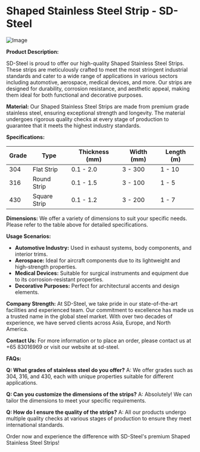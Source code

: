 # Shaped Stainless Steel Strip - SD-Steel

![Image](https://github.com/user-attachments/assets/2567258e-e124-4816-932d-1809bd27ef0b)

**Product Description:**

SD-Steel is proud to offer our high-quality Shaped Stainless Steel Strips. These strips are meticulously crafted to meet the most stringent industrial standards and cater to a wide range of applications in various sectors including automotive, aerospace, medical devices, and more. Our strips are designed for durability, corrosion resistance, and aesthetic appeal, making them ideal for both functional and decorative purposes.

**Material:**
Our Shaped Stainless Steel Strips are made from premium grade stainless steel, ensuring exceptional strength and longevity. The material undergoes rigorous quality checks at every stage of production to guarantee that it meets the highest industry standards.

**Specifications:**

| Grade | Type         | Thickness (mm) | Width (mm) | Length (m) |
|-------|--------------|----------------|------------|------------|
| 304   | Flat Strip   | 0.1 - 2.0      | 3 - 300    | 1 - 10     |
| 316   | Round Strip  | 0.1 - 1.5      | 3 - 100    | 1 - 5      |
| 430   | Square Strip | 0.1 - 1.2      | 3 - 200    | 1 - 7      |

**Dimensions:**
We offer a variety of dimensions to suit your specific needs. Please refer to the table above for detailed specifications.

**Usage Scenarios:**
- **Automotive Industry:** Used in exhaust systems, body components, and interior trims.
- **Aerospace:** Ideal for aircraft components due to its lightweight and high-strength properties.
- **Medical Devices:** Suitable for surgical instruments and equipment due to its corrosion-resistant properties.
- **Decorative Purposes:** Perfect for architectural accents and design elements.

**Company Strength:**
At SD-Steel, we take pride in our state-of-the-art facilities and experienced team. Our commitment to excellence has made us a trusted name in the global steel market. With over two decades of experience, we have served clients across Asia, Europe, and North America.

**Contact Us:**
For more information or to place an order, please contact us at +65 83016969 or visit our website at  sd-steel.

**FAQs:**

**Q: What grades of stainless steel do you offer?**
A: We offer grades such as 304, 316, and 430, each with unique properties suitable for different applications.

**Q: Can you customize the dimensions of the strips?**
A: Absolutely! We can tailor the dimensions to meet your specific requirements.

**Q: How do I ensure the quality of the strips?**
A: All our products undergo multiple quality checks at various stages of production to ensure they meet international standards.

Order now and experience the difference with SD-Steel's premium Shaped Stainless Steel Strips!